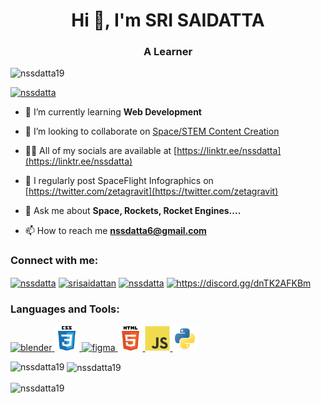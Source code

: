 <h1 align="center">Hi 👋, I'm SRI SAIDATTA</h1>
<h3 align="center">A Learner</h3>

<p align="left"> <img src="https://komarev.com/ghpvc/?username=nssdatta19&label=Profile%20views&color=0e75b6&style=flat" alt="nssdatta19" /> </p>

<p align="left"> <a href="https://twitter.com/nssdatta" target="blank"><img src="https://img.shields.io/twitter/follow/nssdatta?logo=twitter&style=for-the-badge" alt="nssdatta" /></a> </p>

- 🌱 I’m currently learning **Web Development**

- 👯 I’m looking to collaborate on [Space/STEM Content Creation](https://twitter.com/zetagravit)

- 👨‍💻 All of my socials are available at [https://linktr.ee/nssdatta](https://linktr.ee/nssdatta)

- 📝 I regularly post SpaceFlight Infographics on [https://twitter.com/zetagravit](https://twitter.com/zetagravit)

- 💬 Ask me about **Space, Rockets, Rocket Engines....**

- 📫 How to reach me **nssdatta6@gmail.com**

<h3 align="left">Connect with me:</h3>
<p align="left">
<a href="https://twitter.com/nssdatta" target="blank"><img align="center" src="https://raw.githubusercontent.com/rahuldkjain/github-profile-readme-generator/master/src/images/icons/Social/twitter.svg" alt="nssdatta" height="30" width="40" /></a>
<a href="https://linkedin.com/in/srisaidattan" target="blank"><img align="center" src="https://raw.githubusercontent.com/rahuldkjain/github-profile-readme-generator/master/src/images/icons/Social/linked-in-alt.svg" alt="srisaidattan" height="30" width="40" /></a>
<a href="https://www.youtube.com/c/nssdatta" target="blank"><img align="center" src="https://raw.githubusercontent.com/rahuldkjain/github-profile-readme-generator/master/src/images/icons/Social/youtube.svg" alt="nssdatta" height="30" width="40" /></a>
<a href="https://discord.gg/https://discord.gg/dnTK2AFKBm" target="blank"><img align="center" src="https://raw.githubusercontent.com/rahuldkjain/github-profile-readme-generator/master/src/images/icons/Social/discord.svg" alt="https://discord.gg/dnTK2AFKBm" height="30" width="40" /></a>
</p>

<h3 align="left">Languages and Tools:</h3>
<p align="left"> <a href="https://www.blender.org/" target="_blank" rel="noreferrer"> <img src="https://download.blender.org/branding/community/blender_community_badge_white.svg" alt="blender" width="40" height="40"/> </a> <a href="https://www.w3schools.com/css/" target="_blank" rel="noreferrer"> <img src="https://raw.githubusercontent.com/devicons/devicon/master/icons/css3/css3-original-wordmark.svg" alt="css3" width="40" height="40"/> </a> <a href="https://www.figma.com/" target="_blank" rel="noreferrer"> <img src="https://www.vectorlogo.zone/logos/figma/figma-icon.svg" alt="figma" width="40" height="40"/> </a> <a href="https://www.w3.org/html/" target="_blank" rel="noreferrer"> <img src="https://raw.githubusercontent.com/devicons/devicon/master/icons/html5/html5-original-wordmark.svg" alt="html5" width="40" height="40"/> </a> <a href="https://developer.mozilla.org/en-US/docs/Web/JavaScript" target="_blank" rel="noreferrer"> <img src="https://raw.githubusercontent.com/devicons/devicon/master/icons/javascript/javascript-original.svg" alt="javascript" width="40" height="40"/> </a> <a href="https://www.python.org" target="_blank" rel="noreferrer"> <img src="https://raw.githubusercontent.com/devicons/devicon/master/icons/python/python-original.svg" alt="python" width="40" height="40"/> </a> </p>

<p><img align="left" src="https://github-readme-stats.vercel.app/api/top-langs?username=nssdatta19&show_icons=true&locale=en&layout=compact" alt="nssdatta19" /></p>

<p>&nbsp;<img align="center" src="https://github-readme-stats.vercel.app/api?username=nssdatta19&show_icons=true&locale=en" alt="nssdatta19" /></p>

<p><img align="center" src="https://github-readme-streak-stats.herokuapp.com/?user=nssdatta19&" alt="nssdatta19" /></p>
